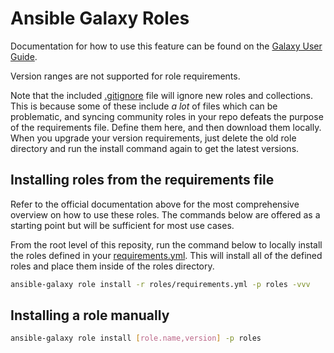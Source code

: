 # Ansible Galaxy Roles

Documentation for how to use this feature can be found on the
[Galaxy User Guide](https://docs.ansible.com/ansible/latest/galaxy/user_guide.html).

Version ranges are not supported for role requirements.

Note that the included [.gitignore](.gitignore) file will ignore new roles and
collections. This is because some of these include *a lot* of files which can be
problematic, and syncing community roles in your repo defeats the purpose of the
requirements file. Define them here, and then download them locally. When you
upgrade your version requirements, just delete the old role directory and run
the install command again to get the latest versions.

## Installing roles from the requirements file

Refer to the official documentation above for the most comprehensive overview
on how to use these roles. The commands below are offered as a starting point
but will be sufficient for most use cases.

From the root level of this reposity, run the command below to locally install
the roles defined in your [requirements.yml](requirements.yml). This will
install all of the defined roles and place them inside of the roles directory.

```bash
ansible-galaxy role install -r roles/requirements.yml -p roles -vvv
```

## Installing a role manually

```bash
ansible-galaxy role install [role.name,version] -p roles
```
